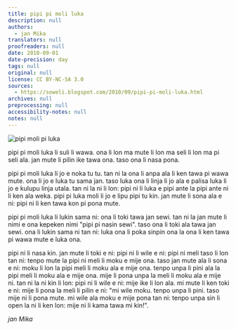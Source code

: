 ```yaml
---
title: pipi pi moli luka
description: null
authors:
  - jan Mika
translators: null
proofreaders: null
date: 2010-09-01
date-precision: day
tags: null
original: null
license: CC BY-NC-SA 3.0
sources:
  - https://soweli.blogspot.com/2010/09/pipi-pi-moli-luka.html
archives: null
preprocessing: null
accessibility-notes: null
notes: null
---
```


<!-- "Praying Mantis Pose 5617" by CatDancing (https://www.flickr.com/photos/catdancing/1437017456/). CC BY-NC 2.0. -->
![pipi moli pi luka](https://live.staticflickr.com/1045/1437017456_3fedea808a_b.jpg)

pipi pi moli luka li suli li wawa. ona li lon ma mute li lon ma seli li lon ma pi seli ala. jan mute li pilin ike tawa ona. taso ona li nasa pona.

pipi pi moli luka li jo e noka tu tu. tan ni la ona li anpa ala li ken tawa pi wawa mute. ona li jo e luka tu sama jan. taso luka ona li linja li jo ala e palisa luka li jo e kulupu linja utala. tan ni la ni li lon: pipi ni li luka e pipi ante la pipi ante ni li ken ala weka. pipi pi luka moli li jo e lipu pipi tu kin. jan mute li sona ala e ni: pipi ni li ken tawa kon pi pona mute.

pipi pi moli luka li lukin sama ni: ona li toki tawa jan sewi. tan ni la jan mute li nimi e ona kepeken nimi "pipi pi nasin sewi". taso ona li toki ala tawa jan sewi. ona li lukin sama ni tan ni: luka ona li poka sinpin ona la ona li ken tawa pi wawa mute e luka ona.

pipi ni li nasa kin. jan mute li toki e ni: pipi ni li wile e ni: pipi ni meli taso li lon tan ni: tenpo mute la pipi ni meli li moku e mije ona. taso jan mute ala li sona e ni: moku li lon la pipi meli li moku ala e mije ona. tenpo unpa li pini ala la pipi meli li moku ala e mije ona. mije li pona unpa la meli li moku ala e mije ni. tan ni la ni kin li lon: pipi ni li wile e ni: mije ike li lon ala. mi mute li ken toki e ni: mije li pona la meli li pilin e ni: "mi wile moku. tenpo unpa li pini. taso mije ni li pona mute. mi wile ala moku e mije pona tan ni: tenpo unpa sin li open la ni li ken lon: mije ni li kama tawa mi kin!".

*jan Mika*
